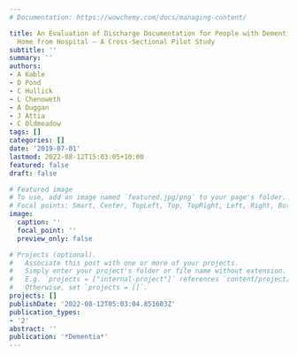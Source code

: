 ```yaml
---
# Documentation: https://wowchemy.com/docs/managing-content/

title: An Evaluation of Discharge Documentation for People with Dementia Discharged
  Home from Hospital – A Cross-Sectional Pilot Study
subtitle: ''
summary: ''
authors:
- A Kable
- D Pond
- C Hullick
- L Chenoweth
- A Duggan
- J Attia
- C Oldmeadow
tags: []
categories: []
date: '2019-07-01'
lastmod: 2022-08-12T15:03:05+10:00
featured: false
draft: false

# Featured image
# To use, add an image named `featured.jpg/png` to your page's folder.
# Focal points: Smart, Center, TopLeft, Top, TopRight, Left, Right, BottomLeft, Bottom, BottomRight.
image:
  caption: ''
  focal_point: ''
  preview_only: false

# Projects (optional).
#   Associate this post with one or more of your projects.
#   Simply enter your project's folder or file name without extension.
#   E.g. `projects = ["internal-project"]` references `content/project/deep-learning/index.md`.
#   Otherwise, set `projects = []`.
projects: []
publishDate: '2022-08-12T05:03:04.851603Z'
publication_types:
- '2'
abstract: ''
publication: '*Dementia*'
---
```

